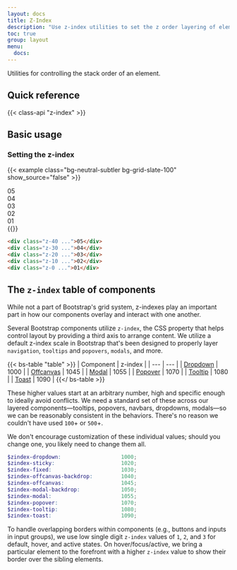 ```yaml
---
layout: docs
title: Z-Index
description: "Use z-index utilities to set the z order layering of elements."
toc: true
group: layout
menu:
  docs:    
---
```


Utilities for controlling the stack order of an element.

## Quick reference

{{< class-api "z-index" >}}

## Basic usage 

### Setting the z-index

{{< example class="bg-neutral-subtler bg-grid-slate-100" show_source="false" >}}
<div class="d-flex justify-content-center">
  <div class="d-flex align-items-center justify-content-center border border-2 rounded-circle z-40 border-white text-bg-secondary bd-w-16 bd-h-16">05</div>
  <div class="d-flex align-items-center justify-content-center border border-2 rounded-circle z-30 border-white text-bg-secondary bd-w-16 bd-h-16 ms-n3">04</div>
  <div class="d-flex align-items-center justify-content-center border border-2 rounded-circle z-20 border-white text-bg-secondary bd-w-16 bd-h-16 ms-n3">03</div>
  <div class="d-flex align-items-center justify-content-center border border-2 rounded-circle z-10 border-white text-bg-secondary bd-w-16 bd-h-16 ms-n3">02</div>
  <div class="d-flex align-items-center justify-content-center border border-2 rounded-circle z-0 border-white text-bg-secondary bd-w-16 bd-h-16 ms-n3">01</div>
</div>
{{</ example >}}

```html
<div class="z-40 ...">05</div>
<div class="z-30 ...">04</div>
<div class="z-20 ...">03</div>
<div class="z-10 ...">02</div>
<div class="z-0 ...">01</div>
```

## The `z-index` table of components

While not a part of Bootstrap's grid system, z-indexes play an important part in how our components overlay and interact with one another.

Several Bootstrap components utilize `z-index`, the CSS property that helps control layout by providing a third axis to arrange content. We utilize a default z-index scale in Bootstrap that's been designed to properly layer `navigation`, `tooltips` and `popovers`, `modals`, and more.

{{< bs-table "table" >}}
| Component | z-index |
| --- | --- |
| [Dropdown](/components/dropdown) | 1000 |
| [Offcanvas](/components/offcanvas) | 1045 |
| [Modal](/components/modal) | 1055 |
| [Popover](/components/modal) | 1070 |
| [Tooltip](/components/tooltip) | 1080 |
| [Toast](/components/toast) | 1090 |
{{</ bs-table >}}

These higher values start at an arbitrary number, high and specific enough to ideally avoid conflicts. We need a standard set of these across our layered components—tooltips, popovers, navbars, dropdowns, modals—so we can be reasonably consistent in the behaviors. There's no reason we couldn't have used `100`+ or `500`+.

We don't encourage customization of these individual values; should you change one, you likely need to change them all.

```scss
$zindex-dropdown:                   1000;
$zindex-sticky:                     1020;
$zindex-fixed:                      1030;
$zindex-offcanvas-backdrop:         1040;
$zindex-offcanvas:                  1045;
$zindex-modal-backdrop:             1050;
$zindex-modal:                      1055;
$zindex-popover:                    1070;
$zindex-tooltip:                    1080;
$zindex-toast:                      1090;
```

To handle overlapping borders within components (e.g., buttons and inputs in input groups), we use low single digit `z-index` values of `1`, `2`, and `3` for default, hover, and active states. On hover/focus/active, we bring a particular element to the forefront with a higher `z-index` value to show their border over the sibling elements.